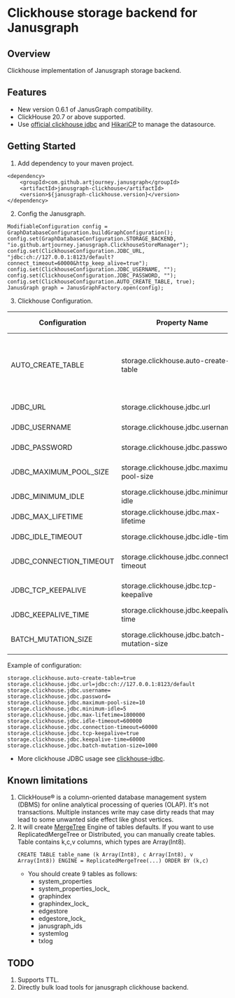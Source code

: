 # Clickhouse storage backend for Janusgraph

## Overview

Clickhouse implementation of Janusgraph storage backend.

## Features

* New version 0.6.1 of JanusGraph compatibility.
* ClickHouse 20.7 or above supported.
* Use [official clickhouse jdbc](https://github.com/ClickHouse/clickhouse-jdbc) and [HikariCP](https://github.com/brettwooldridge/HikariCP) to manage the datasource.


## Getting Started
1. Add dependency to your maven project.
```
<dependency>
    <groupId>com.github.artjourney.janusgraph</groupId>
    <artifactId>janusgraph-clickhouse</artifactId>
    <version>${janusgraph-clickhouse.version}</version>
</dependency>
```

2. Config the Janusgraph.
```
ModifiableConfiguration config = GraphDatabaseConfiguration.buildGraphConfiguration();
config.set(GraphDatabaseConfiguration.STORAGE_BACKEND, "io.github.artjourney.janusgraph.ClickhouseStoreManager");
config.set(ClickhouseConfiguration.JDBC_URL, "jdbc:ch://127.0.0.1:8123/default?connect_timeout=60000&http_keep_alive=true");
config.set(ClickhouseConfiguration.JDBC_USERNAME, "");
config.set(ClickhouseConfiguration.JDBC_PASSWORD, "");
config.set(ClickhouseConfiguration.AUTO_CREATE_TABLE, true);
JanusGraph graph = JanusGraphFactory.open(config);
```

3. Clickhouse Configuration.

| Configuration           | Property Name                               | Description                                                                                                                                       | Data Type | Default Value            | Mutability |
| ----------------------- | ------------------------------------------- | ------------------------------------------------------------------------------------------------------------------------------------------------- | --------- | ------------------------ | ---------- |
| AUTO_CREATE_TABLE       | storage.clickhouse.auto-create-table        | When this is true, JanusGraph will attempt to auto create tables if not exists. This is useful when running JanusGraph in first running instance. | Boolean   | true                     | MASKABLE   |
| JDBC_URL                | storage.clickhouse.jdbc.url                 | The jdbc url of the clickhouse.                                                                                                                   | String    | jdbc:ch://127.0.0.1:8123 | LOCAL      |
| JDBC_USERNAME           | storage.clickhouse.jdbc.username            | The jdbc username of the clickhouse.                                                                                                              | String    | (no default value)       | LOCAL      |
| JDBC_PASSWORD           | storage.clickhouse.jdbc.password            | The jdbc password of the clickhouse.                                                                                                              | String    | (no default value)       | LOCAL      |
| JDBC_MAXIMUM_POOL_SIZE  | storage.clickhouse.jdbc.maximum-pool-size   | The jdbc maximum pool size of the clickhouse.                                                                                                     | Integer   | 10                       | LOCAL      |
| JDBC_MINIMUM_IDLE       | storage.clickhouse.jdbc.minimum-idle        | The jdbc minimum idle of the clickhouse.                                                                                                          | Integer   | 5                        | LOCAL      |
| JDBC_MAX_LIFETIME       | storage.clickhouse.jdbc.max-lifetime        | The jdbc max lifetime of the clickhouse.                                                                                                          | Integer   | 1800000                  | LOCAL      |
| JDBC_IDLE_TIMEOUT       | storage.clickhouse.jdbc.idle-timeout        | The jdbc idle timeout of the clickhouse.                                                                                                          | Integer   | 600000                   | LOCAL      |
| JDBC_CONNECTION_TIMEOUT | storage.clickhouse.jdbc.connection-timeout  | The jdbc connection timeout of the clickhouse.                                                                                                    | Integer   | 60000                    | LOCAL      |
| JDBC_TCP_KEEPALIVE      | storage.clickhouse.jdbc.tcp-keepalive       | The jdbc if tcp keep alive enabled of the clickhouse.                                                                                             | Boolean   | true                     | LOCAL      |
| JDBC_KEEPALIVE_TIME     | storage.clickhouse.jdbc.keepalive-time      | The jdbc keep alive time of the clickhouse.                                                                                                       | Integer   | 60000                    | LOCAL      |
| BATCH_MUTATION_SIZE     | storage.clickhouse.jdbc.batch-mutation-size | The batch mutation(insert/delete) size of the clickhouse.                                                                                         | Integer   | 1000                     | LOCAL      |


Example of configuration:

```
storage.clickhouse.auto-create-table=true
storage.clickhouse.jdbc.url=jdbc:ch://127.0.0.1:8123/default
storage.clickhouse.jdbc.username=
storage.clickhouse.jdbc.password=
storage.clickhouse.jdbc.maximum-pool-size=10
storage.clickhouse.jdbc.minimum-idle=5
storage.clickhouse.jdbc.max-lifetime=1800000
storage.clickhouse.jdbc.idle-timeout=600000
storage.clickhouse.jdbc.connection-timeout=60000
storage.clickhouse.jdbc.tcp-keepalive=true
storage.clickhouse.jdbc.keepalive-time=60000
storage.clickhouse.jdbc.batch-mutation-size=1000
```

* More clickhouse JDBC usage see  [clickhouse-jdbc](https://github.com/ClickHouse/clickhouse-jdbc).


## Known limitations
1. ClickHouse® is a column-oriented database management system (DBMS) for online analytical processing of queries (OLAP). It's not transactions. Multiple instances write may case dirty reads that may lead to some unwanted side effect like ghost vertices.
2. It will create  [MergeTree](https://clickhouse.com/docs/en/engines/table-engines/mergetree-family/mergetree/) Engine of tables defaults. If you want to use ReplicatedMergeTree or Distributed, you can manually create tables. Table contains k,c,v columns, which types are Array(Int8).
    ```
    CREATE TABLE table_name (k Array(Int8), c Array(Int8), v Array(Int8)) ENGINE = ReplicatedMergeTree(...) ORDER BY (k,c)
    ```
    * You should create 9 tables as follows:
      * system_properties
      * system_properties_lock_
      * graphindex
      * graphindex_lock_
      * edgestore
      * edgestore_lock_
      * janusgraph_ids
      * systemlog
      * txlog

## TODO
1. Supports TTL.
2. Directly bulk load tools for janusgraph clickhouse backend.